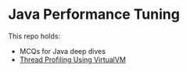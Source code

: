 # Java Performance Tuning
This repo holds:
- MCQs for Java deep dives
- <a href="./src/multithreading/VISUAL_VM.md">Thread Profiling Using VirtualVM</a>